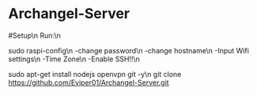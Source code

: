 # Archangel-Server
#Setup\n
Run:\n

sudo raspi-config\n
-change password\n
-change hostname\n
-Input Wifi settings\n
-Time Zone\n
-Enable SSH!!\n

sudo apt-get install nodejs openvpn git -y\n
git clone https://github.com/Eviper01/Archangel-Server.git
